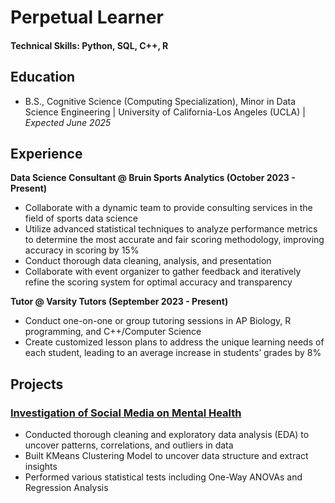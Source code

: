 # Perpetual Learner

#### Technical Skills: Python, SQL, C++, R

## Education
- B.S., Cognitive Science (Computing Specialization), Minor in Data Science Engineering | University of California-Los Angeles (UCLA) | _Expected June 2025_

## Experience
**Data Science Consultant @ Bruin Sports Analytics (October 2023 - Present)**
- Collaborate with a dynamic team to provide consulting services in the field of sports data science
- Utilize advanced statistical techniques to analyze performance metrics to determine the most accurate and fair scoring methodology, improving accuracy in scoring by 15%
- Conduct thorough data cleaning, analysis, and presentation
- Collaborate with event organizer to gather feedback and iteratively refine the scoring system for optimal accuracy and transparency

**Tutor @ Varsity Tutors (September 2023 - Present)**
- Conduct one-on-one or group tutoring sessions in AP Biology, R programming, and C++/Computer Science
- Create customized lesson plans to address the unique learning needs of each student, leading to an average increase in students’ grades by 8%

## Projects
### [Investigation of Social Media on Mental Health](https://github.com/akcone2003/Social-Media-And-Mental-Health)
- Conducted thorough cleaning and exploratory data analysis (EDA) to uncover patterns, correlations, and outliers in data
- Built KMeans Clustering Model to uncover data structure and extract insights
- Performed various statistical tests including One-Way ANOVAs and Regression Analysis




